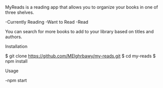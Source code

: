 MyReads is a reading app that allows you to organize your books in one of three shelves.

-Currently Reading
-Want to Read
-Read

You can search for more books to add to your library  based on titles and authors.

Installation

$ git clone https://github.com/MElghrbawy/my-reads.git
$ cd my-reads
$ npm install

Usage

-npm start